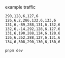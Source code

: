 
example traffic
```
290,128,6,127,6
126,6,2,286,132,6,133,6
131,6,-89,288,131,6,132,6
132,6,-14,292,128,6,127,6
131,6,190,288,124,6,128,6
136,6,352,288,127,6,131,6
134,6,308,290,130,6,130,6
```

```bash
pnpm dev
```
